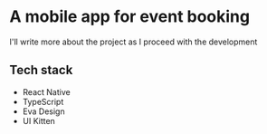 # A mobile app for event booking

I'll write more about the project as I proceed with the development

## Tech stack

- React Native
- TypeScript
- Eva Design
- UI Kitten
